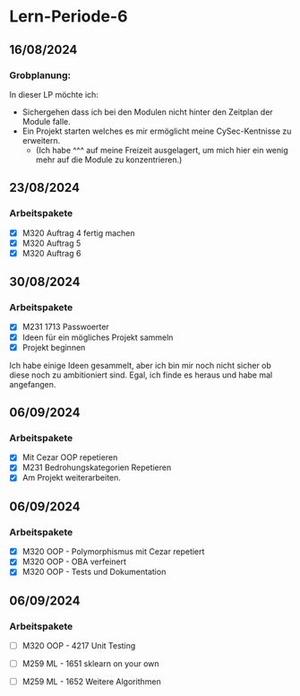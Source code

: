 # Lern-Periode-6
## 16/08/2024
### Grobplanung:
In dieser LP möchte ich:
- Sichergehen dass ich bei den Modulen nicht hinter den Zeitplan der Module falle.
- Ein Projekt starten welches es mir ermöglicht meine CySec-Kentnisse zu erweitern.
    - (Ich habe ^^^ auf meine Freizeit ausgelagert, um mich hier ein wenig mehr auf die Module zu konzentrieren.)


## 23/08/2024
### Arbeitspakete
- [x] M320 Auftrag 4 fertig machen
- [x] M320 Auftrag 5
- [x] M320 Auftrag 6

## 30/08/2024
### Arbeitspakete
- [x] M231 1713 Passwoerter
- [x] Ideen für ein mögliches Projekt sammeln
- [x] Projekt beginnen

Ich habe einige Ideen gesammelt, aber ich bin mir noch nicht sicher ob diese noch zu ambitioniert sind. Egal, ich finde es heraus und habe mal angefangen. 

## 06/09/2024
### Arbeitspakete
- [x] Mit Cezar OOP repetieren
- [x] M231 Bedrohungskategorien Repetieren
- [x] Am Projekt weiterarbeiten.

## 06/09/2024
### Arbeitspakete
- [x] M320 OOP - Polymorphismus mit Cezar repetiert
- [x] M320 OOP - OBA verfeinert
- [x] M320 OOP - Tests und Dokumentation

## 06/09/2024
### Arbeitspakete
- [ ] M320 OOP - 4217 Unit Testing
- [ ] M259 ML  - 1651 sklearn on your own
- [ ] M259 ML  - 1652 Weitere Algorithmen

